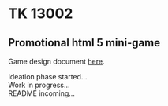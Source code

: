 # TK 13002
## Promotional html 5 mini-game

Game design document [here](https://t.co/paCVrPGSWn).

Ideation phase started...  
Work in progress...  
README incoming... 
